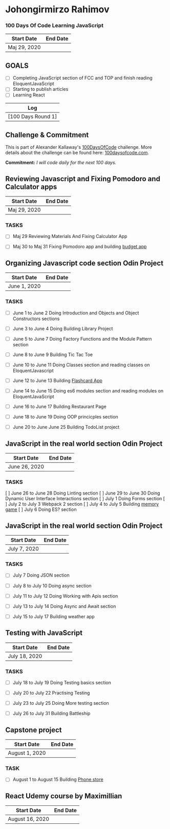 # Johongirmirzo Rahimov

 

### 100 Days Of Code Learning JavaScript
|  Start Date   | End Date     |
| ------------- | ------------ |
| Maj 29, 2020 |  | September 5, 2020|
## GOALS
- [ ] Completing JavaScript section of FCC and TOP and finish reading EloquentJavaScript
- [ ] Starting to publish articles
- [ ] Learning React

| Log  | 
| --- |
| [100 Days Round 1] | 

## Challenge & Commitment
This is part of Alexander Kallaway's [100DaysOfCode](https://github.com/Kallaway/100-days-of-code "the official repo") challenge. More details about the challenge can be found here: [100daysofcode.com](http://100daysofcode.com/ "100daysofcode.com").

**Commitment:** *I will code daily for the next 100 days.*



## Reviewing Javascript and Fixing Pomodoro and Calculator apps
|  Start Date   | End Date     |
| ------------- | ------------ |
| Maj 29, 2020 |  | Maj 31, 2020|

### TASKS
- [ ] Maj 29 Reviewing Materials And Fixing Calculator App
-  [ ] Maj 30 to Maj 31 Fixing Pomodoro app and building [budget app](https://romeojeremiah.github.io/javascript-oop-budget-project/)
 


## Organizing Javascript code section Odin Project
|  Start Date   | End Date     |
| ------------- | ------------ |
| June 1, 2020 |  | June 25, 2020|

### TASKS
- [ ] June 1 to June 2 Doing Introduction and Objects and Object Constructors sections
- [ ] June 3 to June 4 Doing Building Library Project
- [ ] June 5 to June 7 Doing Factory Functions  and the Module Pattern section
- [ ] June 8 to June 9 Building Tic Tac Toe 
- [ ] June 10 to June 11 Doing Classes section and reading classes on EloquentJavascript
- [ ] June 12 to June 13 Building [Flashcard App](https://romeojeremiah.github.io/flashcard-javascript-OOP-project/)
- [ ] June 14 to June 15 Doing es6 modules section and reading modules on EloquentJavaScript
- [ ] June 16 to June 17 Building Restaurant Page 
- [ ] June 18 to June 19 Doing OOP princicples section
- [ ] June 20 to June June 25 Building TodoList project



## JavaScript in the real world section Odin Project
|  Start Date   | End Date     |
| ------------- | ------------ |
| June 26, 2020 |  | July 6, 2020|

### TASKS
[ ] June 26 to June 28 Doing Linting section
[ ] June 29 to June 30 Doing Dynamic User Interface Interactions section
[ ] July 1 Doing Forms section
[ ] July 2 to July 3 Webpack 2 section
[ ] July 4 to July 5 Building [memory game](https://jdmedlock.github.io/memorygame/)
[ ] July 6 Doing ES? section



## JavaScript in the real world section Odin Project
|  Start Date   | End Date     |
| ------------- | ------------ |
| July 7, 2020 |  | June 17, 2020|

### TASKS
- [ ] July 7 Doing JSON section
- [ ] July 8 to July 10 Doing async section
- [ ] July 11 to July 12 Doing Working with Apis section
- [ ] July 13 to July 14 Doing Async and Await section
- [ ] July 15 to July 17  Building weather app



## Testing with JavaScript
|  Start Date   | End Date     |
| ------------- | ------------ |
| July 18, 2020 |  | July 31, 2020|

### TASKS
- [ ] July 18 to July 19 Doing Testing basics section
- [ ] July 20 to July 22 Practising Testing
- [ ] July 23 to July 25 Doing More testing section
- [ ] July 26 to July 31 Building Battleship 



## Capstone project
|  Start Date   | End Date     |
| ------------- | ------------ |
| August 1, 2020 |  | August 15, 2020|

### TASK
- [ ] August 1 to August 15 Building [Phone store](https://react-tech-store-recording.netlify.app/)




## React Udemy course by Maximillian
|  Start Date   | End Date     |
| ------------- | ------------ |
| August 16, 2020 |  | October 16, 2020|

 










